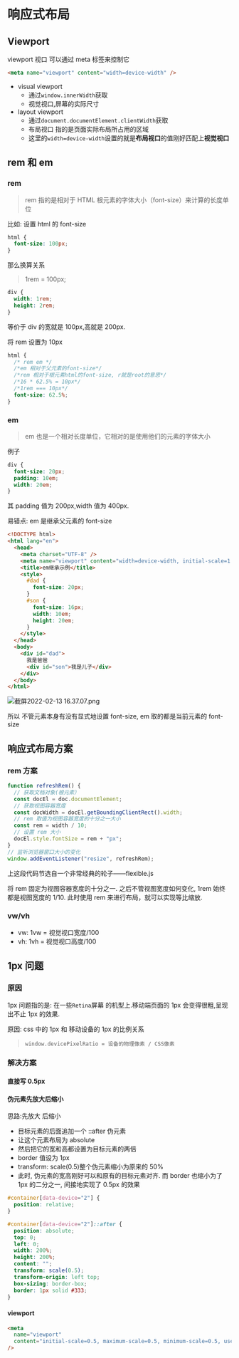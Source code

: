 # 响应式布局

## Viewport

viewport 视口 可以通过 meta 标签来控制它

```html
<meta name="viewport" content="width=device-width" />
```

- visual viewport
  - 通过`window.innerWidth`获取
  - 视觉视口,屏幕的实际尺寸
- layout viewport
  - 通过`document.documentElement.clientWidth`获取
  - 布局视口 指的是页面实际布局所占用的区域
  - 这里的`width=device-width`设置的就是**布局视口**的值刚好匹配上**视觉视口**

## rem 和 em

### rem

> rem 指的是相对于 HTML 根元素的字体大小（font-size）来计算的长度单位

比如: 设置 html 的 font-size

```css
html {
  font-size: 100px;
}
```

那么换算关系

> 1rem = 100px;

```css
div {
  width: 1rem;
  height: 2rem;
}
```

等价于 div 的宽就是 100px,高就是 200px.

将 rem 设置为 10px

```css
html {
  /* rem em */
  /*em 相对于父元素的font-size*/
  /*rem 相对于根元素html的font-size, r就是root的意思*/
  /*16 * 62.5% = 10px*/
  /*1rem === 10px*/
  font-size: 62.5%;
}
```

### em

> em 也是一个相对长度单位，它相对的是使用他们的元素的字体大小

例子

```css
div {
  font-size: 20px;
  padding: 10em;
  width: 20em;
}
```

其 padding 值为 200px,width 值为 400px.

易错点: em 是继承父元素的 font-size

```html
<!DOCTYPE html>
<html lang="en">
  <head>
    <meta charset="UTF-8" />
    <meta name="viewport" content="width=device-width, initial-scale=1.0" />
    <title>em继承示例</title>
    <style>
      #dad {
        font-size: 20px;
      }
      #son {
        font-size: 16px;
        width: 10em;
        height: 20em;
      }
    </style>
  </head>
  <body>
    <div id="dad">
      我是爸爸
      <div id="son">我是儿子</div>
    </div>
  </body>
</html>
```

![截屏2022-02-13 16.37.07.png](https://s2.loli.net/2022/02/13/IsJAMK5BOXQZE8i.png)

所以 不管元素本身有没有显式地设置 font-size, em 取的都是当前元素的 font-size

## 响应式布局方案

### rem 方案

```js
function refreshRem() {
  // 获取文档对象(根元素）
  const docEl = doc.documentElement;
  // 获取视图容器宽度
  const docWidth = docEl.getBoundingClientRect().width;
  // rem 取值为视图容器宽度的十分之一大小
  const rem = width / 10;
  // 设置 rem 大小
  docEl.style.fontSize = rem + "px";
}
// 监听浏览器窗口大小的变化
window.addEventListener("resize", refreshRem);
```

上这段代码节选自一个非常经典的轮子——flexible.js

将 rem 固定为视图容器宽度的十分之一. 之后不管视图宽度如何变化, 1rem 始终都是视图宽度的 1/10. 此时使用 rem 来进行布局，就可以实现等比缩放.

### vw/vh

- vw: 1vw = 视觉视口宽度/100
- vh: 1vh = 视觉视口高度/100

## 1px 问题

### 原因

1px 问题指的是: 在一些`Retina`屏幕 的机型上.移动端页面的 1px 会变得很粗,呈现出不止 1px 的效果.

原因: css 中的 1px 和 移动设备的 1px 的比例关系

> `window.devicePixelRatio = 设备的物理像素 / CSS像素`

### 解决方案

#### 直接写 0.5px

#### 伪元素先放大后缩小

思路:先放大 后缩小

- 目标元素的后面追加一个 ::after 伪元素
- 让这个元素布局为 absolute
- 然后把它的宽和高都设置为目标元素的两倍
- border 值设为 1px
- transform: scale(0.5)整个伪元素缩小为原来的 50%
- 此时, 伪元素的宽高刚好可以和原有的目标元素对齐. 而 border 也缩小为了 1px 的二分之一, 间接地实现了 0.5px 的效果

```css
#container[data-device="2"] {
  position: relative;
}

#container[data-device="2"]::after {
  position: absolute;
  top: 0;
  left: 0;
  width: 200%;
  height: 200%;
  content: "";
  transform: scale(0.5);
  transform-origin: left top;
  box-sizing: border-box;
  border: 1px solid #333;
}
```

#### viewport

```html
<meta
  name="viewport"
  content="initial-scale=0.5, maximum-scale=0.5, minimum-scale=0.5, user-scalable=no"
/>
```
